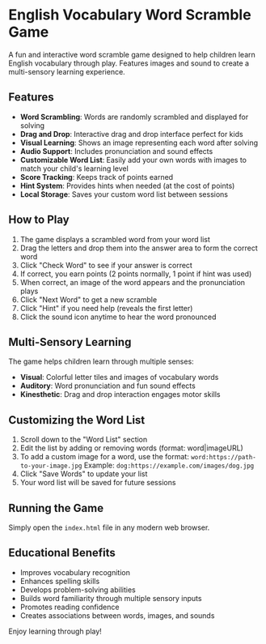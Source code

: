 # English Vocabulary Word Scramble Game

A fun and interactive word scramble game designed to help children learn English vocabulary through play. Features images and sound to create a multi-sensory learning experience.

## Features

- **Word Scrambling**: Words are randomly scrambled and displayed for solving
- **Drag and Drop**: Interactive drag and drop interface perfect for kids
- **Visual Learning**: Shows an image representing each word after solving
- **Audio Support**: Includes pronunciation and sound effects
- **Customizable Word List**: Easily add your own words with images to match your child's learning level
- **Score Tracking**: Keeps track of points earned
- **Hint System**: Provides hints when needed (at the cost of points)
- **Local Storage**: Saves your custom word list between sessions

## How to Play

1. The game displays a scrambled word from your word list
2. Drag the letters and drop them into the answer area to form the correct word
3. Click "Check Word" to see if your answer is correct
4. If correct, you earn points (2 points normally, 1 point if hint was used)
5. When correct, an image of the word appears and the pronunciation plays
6. Click "Next Word" to get a new scramble
7. Click "Hint" if you need help (reveals the first letter)
8. Click the sound icon anytime to hear the word pronounced

## Multi-Sensory Learning

The game helps children learn through multiple senses:
- **Visual**: Colorful letter tiles and images of vocabulary words
- **Auditory**: Word pronunciation and fun sound effects
- **Kinesthetic**: Drag and drop interaction engages motor skills

## Customizing the Word List

1. Scroll down to the "Word List" section
2. Edit the list by adding or removing words (format: word|imageURL)
3. To add a custom image for a word, use the format: `word:https://path-to-your-image.jpg`
   Example: `dog:https://example.com/images/dog.jpg`
4. Click "Save Words" to update your list
5. Your word list will be saved for future sessions

## Running the Game

Simply open the `index.html` file in any modern web browser.

## Educational Benefits

- Improves vocabulary recognition
- Enhances spelling skills
- Develops problem-solving abilities
- Builds word familiarity through multiple sensory inputs
- Promotes reading confidence
- Creates associations between words, images, and sounds

Enjoy learning through play!
